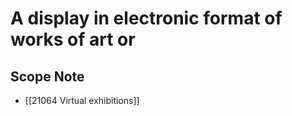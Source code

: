 # A display in electronic format of works of art or   

## Scope Note

- [[21064 Virtual exhibitions]]  

